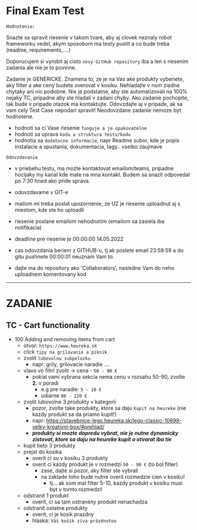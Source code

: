 # Final Exam Test

```Hodnotenie:```

Snazte sa spravit riesenie v takom tvare, aby aj clovek neznaly robot frameworku vedel,
akym sposobom ma testy pustit a co bude treba (readme, requirements,....)

Doporucujem si vyrobit aj cisto `novy GitHub repository` iba a len s riesenim zadania ale nie je to povinne.

Zadanie je GENERICKE. Znamena to, ze je na Vas ake produkty vyberiete, aky filter
a ake ceny budete overovat v kosiku. Nehladajte v nom ziadne chytaky ani nic podobne. Nie je podstatne, aby ste automatizovali na 100% nejaky TC, pripadne aby ste hladali v zadani chyby. Ako zadanie pochopite, tak bude v pripade otazok ma kontaktujte. Odovzdajte aj v pripade, ak sa vam cely Test Case nepodari spravit! Neodovzdane zadanie nemoze byt hodnotene.


- hodnoti sa ci Vase riesenie `funguje a je opakovatelne`
- hodnoti sa uprava `kodu a struktura testu/kodu`
- hodnotia sa `dodatocne informacie`, napr Readme  subor, kde je popis instalacie a spustania, dokumentacia, tagy.. vsetko zaujmave


```Odovzdavanie```

- v priebehu testu, ma mozte kontaktovat emailom/teams, pripadne hocijaky iny kanal kde mate na mna kontakt. Budem sa snazit odpovedat po 7:30  hned ako pride sprava.


- odovzdavame v GIT-e
- mailom mi treba poslat upozornenie, ze UZ je riesenie uploadnut aj s miestom, kde ste ho uploadli
- riesenie poslane emailom nehodnotim (emailom sa zasiela iba notifikacia)
- deadline pre riesenie je 00:00:00 14.05.2022
- cas odovzdania beriem z GITHUB-u, tj ak poslete email 23:59:59 a do gitu pushnete 00:00:01 neuznam Vam to.
- dajte ma do repository ako 'Collaborators', nasledne Vam do neho uploadnem komentovany kod

--------

# ZADANIE

## TC - Cart functionality

* 100 Adding and removing items from cart
  * otvor: `https://www.heureka.sk`
  * click  `tipy na grilovanie a piknik`
  * zvolit `lubovolnu subpolozku`
    * napr: grily, grilovacie naradie ....
  * vlavo vo filtri zvolit -> cena - `50 - 90 €`
    * pokial vami vybrana sekcia nema cenu v rozsahu 50-90, zvolte **2.** v poradi
      * e.g pre naradie: `5 - 10 €`
      * udiarne `80 - 220 €`
  * zvolit lubovolne 3 produkty v kategorii
    - pozor, zvolte take produkty, ktore sa daju `Kupit na heureke` (nie kazdy produkt sa da priamo kupit!)
    - napr: https://stavebnice-lego.heureka.sk/lego-classic-10698-velky-kreativni-box/#prehlad/
    - ***produkty si mozte dopredu vybrat, nie je nutne dynamicky zistovat, ktore sa daju na heureke kupit a otvarat iba tie***
  * kupit tieto 3 produkty
  * prejst do kosika
    - overit ci su v kosiku 3 produkty
    - overit ci kazdy produkt je v rozmedzi `50 - 90 €` (to bol filter)
      - zase, dajte si pozor, aky filter ste vybrali
      - na zaklade toho bude nutne overit rozmedzie cien v kosiku!
        - tj... ak som mal filter 5-10, kazdy produkt v kosiku musi byt v tomto rozmedzi!
  * odstranit 1 produkt
    - overit, ci sa tam ostraneny produkt nenachadza
  * odstranit ostatne produkty
    - overit, ci je kosik prazdny
    - hlaska: `Váš košík zíva prázdnotou`